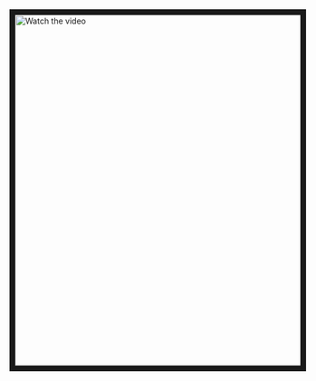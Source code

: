 <a href="https://youtu.be/spPXqQUqQEU" target="_blank">
 <img src="https://img.youtube.com/vi/spPXqQUqQEU/0.jpg" alt="Watch the video" width="860" height="620" border="10" />
</a>